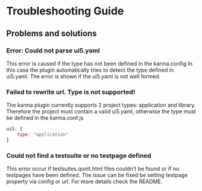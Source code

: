 # Troubleshooting Guide

## Problems and solutions

### Error: Could not parse ui5.yaml
This error is caused if the type has not been defined in the karma.config
In this case the plugin automatically tries to detect the type defined in ui5.yaml. The error is shown if the ui5.yaml is not well formed.

### Failed to rewrite url. Type is not supported!
The karma plugin currently supports 2 project types: application and library. Therefore the project must contain a valid ui5.yaml, otherwise the type must be defined in the karma.conf.js

```js
ui5: {
	type: "application"
}
```

### Could not find a testsuite or no testpage defined
This error occur if testsuites.qunit.html files couldn't be found or if no testpages have been defined. The issue can be fixed be setting testpage property via config or url. For more details check the README.


